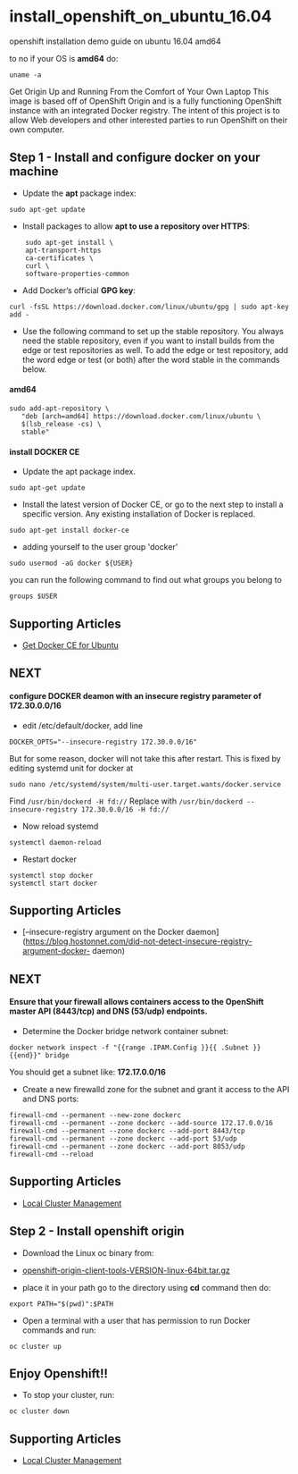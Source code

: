 # install_openshift_on_ubuntu_16.04
openshift installation demo guide on ubuntu 16.04 amd64

to no if your OS is **amd64** do:
```
uname -a
```

Get Origin Up and Running From the Comfort of Your Own Laptop
This image is based off of OpenShift Origin and is a fully functioning OpenShift instance with an integrated Docker registry. The
intent of this project is to allow Web developers and other interested parties to run OpenShift on their own computer.


Step 1 - Install and configure docker on your machine
---------------------------------------

* Update the **apt** package index:
```
sudo apt-get update
```
* Install packages to allow **apt to use a repository over HTTPS**:
```  
    sudo apt-get install \
    apt-transport-https 
    ca-certificates \
    curl \
    software-properties-common
 ```   
* Add Docker’s official **GPG key**:
 ```
 curl -fsSL https://download.docker.com/linux/ubuntu/gpg | sudo apt-key add -
 
 ```
* Use the following command to set up the stable repository. You always need the stable repository, even if you want to install builds from the edge or test repositories as well. To add the edge or test repository, add the word edge or test (or both) after the word stable in the commands below.
#### amd64
```
sudo add-apt-repository \
   "deb [arch=amd64] https://download.docker.com/linux/ubuntu \
   $(lsb_release -cs) \
   stable"
```
#### install DOCKER CE
* Update the apt package index.

```
sudo apt-get update
```

* Install the latest version of Docker CE, or go to the next step to install a specific version. Any existing installation of Docker is replaced.
```
sudo apt-get install docker-ce
```
*  adding yourself to the user group 'docker'
```
sudo usermod -aG docker ${USER}
```
you can run the following command to find out what groups you belong to
```
groups $USER
```

Supporting Articles
-------------------
- [Get Docker CE for Ubuntu](https://docs.docker.com/engine/installation/linux/docker-ce/ubuntu/)

NEXT
----
#### configure DOCKER deamon with an insecure registry parameter of 172.30.0.0/16

* edit /etc/default/docker, add line
```
DOCKER_OPTS="--insecure-registry 172.30.0.0/16"
```
But for some reason, docker will not take this after restart.
This is fixed by editing systemd unit for docker at
```
sudo nano /etc/systemd/system/multi-user.target.wants/docker.service
```
  Find
    ```
    /usr/bin/dockerd -H fd://
    ```
  Replace with 
    ```
    /usr/bin/dockerd --insecure-registry 172.30.0.0/16 -H fd://
    ``` 
* Now reload systemd
```
systemctl daemon-reload
```
* Restart docker
```
systemctl stop docker
systemctl start docker
```

Supporting Articles
-------------------
- [–insecure-registry argument on the Docker daemon](https://blog.hostonnet.com/did-not-detect-insecure-registry-argument-docker-
daemon)

NEXT
----

#### Ensure that your firewall allows containers access to the OpenShift master API (8443/tcp) and DNS (53/udp) endpoints.
* Determine the Docker bridge network container subnet:
```
docker network inspect -f "{{range .IPAM.Config }}{{ .Subnet }}{{end}}" bridge
```
You should get a subnet like: **172.17.0.0/16**

* Create a new firewalld zone for the subnet and grant it access to the API and DNS ports:
```
firewall-cmd --permanent --new-zone dockerc
firewall-cmd --permanent --zone dockerc --add-source 172.17.0.0/16
firewall-cmd --permanent --zone dockerc --add-port 8443/tcp
firewall-cmd --permanent --zone dockerc --add-port 53/udp
firewall-cmd --permanent --zone dockerc --add-port 8053/udp
firewall-cmd --reload
```

Supporting Articles
-------------------
- [Local Cluster Management](https://github.com/openshift/origin/blob/master/docs/cluster_up_down.md#linux)

Step 2 - Install openshift origin
----------------------------------

* Download the Linux oc binary from:

- [openshift-origin-client-tools-VERSION-linux-64bit.tar.gz](https://github.com/openshift/origin/releases)

* place it in your path
go to the directory using **cd** command then do:
``` 
export PATH="$(pwd)":$PATH
```

* Open a terminal with a user that has permission to run Docker commands and run:
``` 
oc cluster up
```
Enjoy Openshift!!
-----------------

* To stop your cluster, run:
``` 
oc cluster down
```
Supporting Articles
-------------------
- [Local Cluster Management](https://github.com/openshift/origin/blob/master/docs/cluster_up_down.md#linux)
